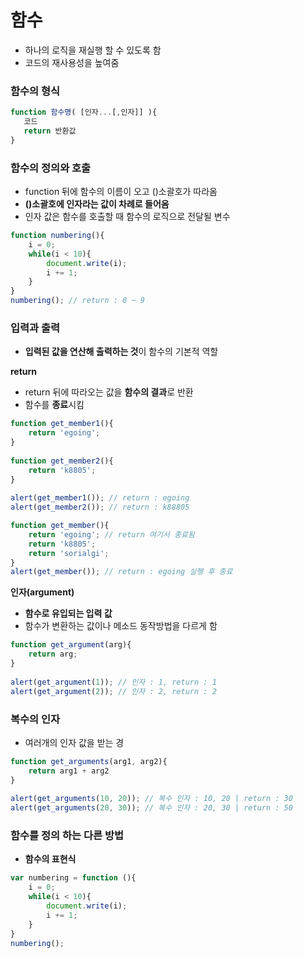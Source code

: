 # 함수

* 하나의 로직을 재실행 할 수 있도록 함
* 코드의 재사용성을 높여줌

### 함수의 형식

```javascript
function 함수명( [인자...[,인자]] ){
   코드
   return 반환값
}
```

### 함수의 정의와 호출

* function 뒤에 함수의 이름이 오고 \(\)소괄호가 따라옴 
* **\(\)소괄호에 인자라는 값이 차례로 들어옴** 
* 인자 값은 함수를 호출할 때 함수의 로직으로 전달될 변수

```javascript
function numbering(){
    i = 0;
    while(i < 10){
        document.write(i);
        i += 1;
    }   
}
numbering(); // return : 0 ~ 9
```

### 입력과 출력

* **입력된 값을 연산해 출력하는 것**이 함수의 기본적 역할

**return**

* return 뒤에 따라오는 값을 **함수의 결과**로 반환
* 함수를 **종료**시킴

```javascript
function get_member1(){
    return 'egoing';
}
 
function get_member2(){
    return 'k8805';
}
 
alert(get_member1()); // return : egoing
alert(get_member2()); // return : k88805

function get_member(){
    return 'egoing'; // return 여기서 종료됨
    return 'k8805';
    return 'sorialgi';
}
alert(get_member()); // return : egoing 실행 후 종료
```

**인자\(argument\)**

* **함수로 유입되는 입력 값**
* 함수가 변환하는 값이나 메소드 동작방법을 다르게 함

```javascript
function get_argument(arg){
    return arg;
}
 
alert(get_argument(1)); // 인자 : 1, return : 1 
alert(get_argument(2)); // 인자 : 2, return : 2
```

###  복수의 인자

*  여러개의 인자 값을 받는 경

```javascript
function get_arguments(arg1, arg2){
    return arg1 + arg2
}
 
alert(get_arguments(10, 20)); // 복수 인자 : 10, 20 | return : 30 
alert(get_arguments(20, 30)); // 복수 인자 : 20, 30 | return : 50 
```

### 함수를 정의 하는 다른 방법

* **함수의 표현식**

```javascript
var numbering = function (){
    i = 0;
    while(i < 10){
        document.write(i);
        i += 1;
    }   
}
numbering();
```

